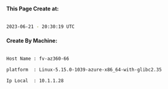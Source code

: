 
   
#### This Page Create at:

```bash

2023-06-21 - 20:30:19 UTC

```

#### Create By Machine:

```bash

Host Name : fv-az360-66

platform  : Linux-5.15.0-1039-azure-x86_64-with-glibc2.35

Ip Local  : 10.1.1.28

```

